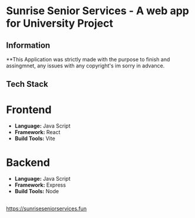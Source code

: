 # Sunrise Senior Services - A web app for University Project
##

## Information
**This Application was strictly made with the purpose to finish and assingmnet, any issues with any copyright's im sorry in advance.
##

## Tech Stack
# Frontend
* **Language:** Java Script
* **Framework:** React
* **Build Tools:** Vite
 
# Backend
* **Language:** Java Script
* **Framework:** Express
* **Build Tools:** Node
##

<ins>https://sunriseseniorservices.fun</ins>
